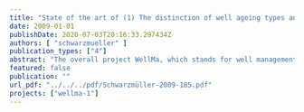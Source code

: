 ```yaml
---
title: "State of the art of (1) The distinction of well ageing types and their extension; (2.1) Monitoring and diagnosis; (2.2) Maintenance; (3.1) Well design and construction and (3.2) Operation"
date: 2009-01-01
publishDate: 2020-07-03T20:16:33.297434Z
authors: [ "schwarzmueller" ]
publication_types: ["4"]
abstract: "The overall project WellMa, which stands for well management, aims at the optimization of the operation and maintenance of drinking water abstraction wells. For this purpose, in addition to a statistical analyses of well data (report D 1.2) and first field investigations to compare various diagnosis methods (report D 1.3), a review of literature during the preparatory phase WellMa1 should answer the following questions: (1) Which processes affecting the well performance and conditions can occur? (2) Which correlation exists between well ageing and well characteristics? (3) How can such well ageing be recognized at an early stage? (4) What is the state of the practice to restore a good performance and condition? (5) What can be done during well design and construction to prevent well ageing? (6) How can well operation be adjusted to slow-down well ageing processes? Based on textbooks, standards and professional articles published in large number since the middle of the nineties, the state of the art was gathered and compared to current practice at BWB and Veolia to identify possibilities for improvement and specify the need for further investigations to be proposed for WellMa2. 1) Three well ageing types involving different processes could be identified. These are chemical, biological and physical clogging. They are closely linked to the characteristics of the exploited aquifer, such as the physical properties of the formation or the chemical composition of the groundwater. 2) The evaluation of these site-specific aquifer characteristics, the impacts from well design and the observed effects on the well performance and condition and their development with time of operation should be used to specify the individual ageing potential for each well site. 3) The early recognition of well ageing implies the need to monitor wells (1) regularly and (2) with comparable methods. As suitable indicators, the development of water levels and discharge rates to calculate the specific drawdown and specific capacity, the pump surveillance and the visible condition of the well interior could be identified. 4) Both, the assessment of the ageing potential and the monitoring of a reference value describing the state of the well lead to the specification of maintenance requirements. Generally, three strategies could be identified, ranging from sheer operation, over reactive maintenance to regular condition assessment and preventive treatment. Concerning the choice of maintenance method, key criteria must always be the well design, its state of construction, the well ageing type and location. Up to now, patterns linking well characteristics and the success of maintenance could not be identified. Thus, maintenance relies on practical experience and the willingness to discuss limitations and disadvantages of methods as open as the advantages on side of the rehabilitation companies. 5) For well design and construction, the technical standards were summarized, describing the necessary steps for proper dimensioning, drilling, choice of materials and final well development. Not only the avoidance of nonconformities and the careful evaluation of the advantages, but also the restrictions of different well design alternatives, e.g. for the accessibility of rehabilitation, assure an optimal well ageing prevention and well operation. 6) Furthermore, well operation could be identified as a key element and critical factor codetermining the lifetime, but at the same time the economic efficiency of a well. It is always a compromise between demand, technical possibilities and economic considerations, for which reason general standards or technical guidance are not available so far. They need to be developed individually considering present well ageing processes and the quantification of impacts. Comparing the state of the art with current practice at BWB and Veolia, room for improvement could primarily be identified for monitoring and subsequent data processing for both, operational parameters (to assess well performance and condition), and maintenance (to evaluate the success of applied treatments). Based on the recommendations derived on this state of the art review, within WellMa2 the effects of measures for preventing and treating well ageing shall be quantified so that the benefits can be assessed for future optimized well management."
featured: false
publication: ""
url_pdf: "../../../pdf/Schwarzmüller-2009-185.pdf"
projects: ["wellma-1"]
---
```


